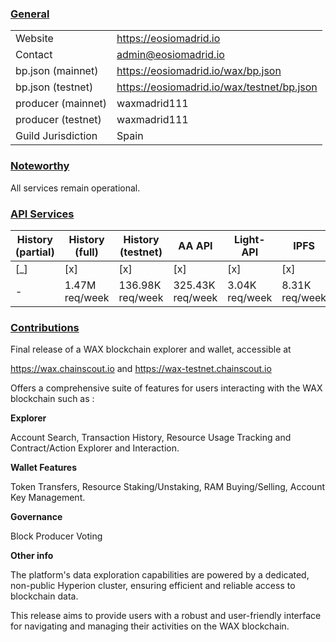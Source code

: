 ### <ins>General</ins>

|  |  |
| --- | --- |
| Website | https://eosiomadrid.io |
| Contact | admin@eosiomadrid.io |
| bp.json (mainnet) | https://eosiomadrid.io/wax/bp.json |
| bp.json (testnet) | https://eosiomadrid.io/wax/testnet/bp.json |
| producer (mainnet) | waxmadrid111 |
| producer (testnet) | waxmadrid111 |
| Guild Jurisdiction | Spain |

### <ins>Noteworthy</ins>

All services remain operational.

### <ins>API Services</ins>

| History (partial) | History (full) | History (testnet) | AA API | Light-API  | IPFS |
|--------|--------|--------|--------|--------|--------|
| [_] | [x] | [x] | [x] | [x] | [x] 
| - | 1.47M req/week | 136.98K req/week | 325.43K req/week | 3.04K req/week |  8.31K req/week |

### <ins>Contributions</ins>

Final release of a WAX blockchain explorer and wallet, accessible at 

https://wax.chainscout.io and https://wax-testnet.chainscout.io 

Offers a comprehensive suite of features for users interacting with the WAX blockchain such as :


**Explorer**

Account Search, Transaction History, Resource Usage Tracking and Contract/Action Explorer and Interaction.

**Wallet Features**


Token Transfers, Resource Staking/Unstaking,  RAM Buying/Selling, Account Key Management.


**Governance**

Block Producer Voting


**Other info**

The platform's data exploration capabilities are powered by a dedicated, non-public Hyperion cluster, ensuring efficient and reliable access to blockchain data.

This release aims to provide users with a robust and user-friendly interface for navigating and managing their activities on the WAX blockchain.
